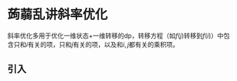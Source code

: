 # 蒟蒻乱讲斜率优化

斜率优化多用于优化一维状态+一维转移的dp，转移方程（如$f(j)$转移到$f(i)$）中包含只和$i$有关的项，只和$j$有关的项，以及和$i,j$都有关的乘积项。

## 引入

